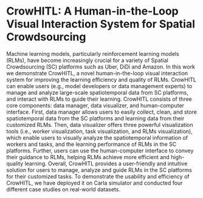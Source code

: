 # CrowHITL: A Human-in-the-Loop Visual Interaction System for Spatial Crowdsourcing
Machine learning models, particularly reinforcement learning models (RLMs), have become increasingly crucial for a variety of Spatial Crowdsourcing (SC) platforms such as Uber, DiDi and Amazon. In this work we demonstrate CrowHITL, a novel human-in-the-loop visual interaction system for improving the learning efficiency and quality of RLMs. CrowHITL can enable users (e.g., model developers or data management experts) to manage and analyze large-scale spatiotemporal data from SC platforms, and interact with RLMs to guide their learning. CrowHITL consists of three core components: data manager, data visualizer, and human-computer interface. First, data manager allows users to easily collect, clean, and store spatiotemporal data from the SC platforms and learning data from their customized RLMs. Then, data visualizer offers three powerful visualization tools (i.e., worker visualization, task visualization, and RLMs visualization), which enable users to visually analyze the spatiotemporal information of workers and tasks, and the learning performance of RLMs in the SC platforms. Further, users can use the human-computer interface to convey their guidance to RLMs, helping RLMs achieve more efficient and high-quality learning. Overall, CrowHITL provides a user-friendly and intuitive solution for users to manage, analyze and guide RLMs in the SC platforms for their customized tasks. To demonstrate the usability and efficiency of CrowHITL, we have deployed it on Carla simulator and conducted four different case studies on real-world datasets.
